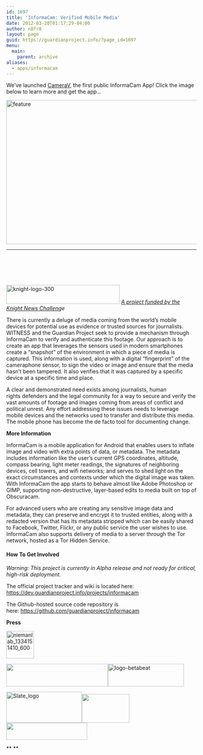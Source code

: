 ```yaml
---
id: 1697
title: 'InformaCam: Verified Mobile Media'
date: 2012-03-20T01:17:29-04:00
author: n8fr8
layout: page
guid: https://guardianproject.info/?page_id=1697
menu:
  main:
    parent: archive
aliases:
  - apps/informacam
---
```

We&#8217;ve launched [CameraV](https://guardianproject.info/apps/camerav), the first public InformaCam App! Click the image below to learn more and get the app&#8230;

[<img class="alignnone size-large wp-image-13035" src="https://guardianproject.info/wp-content/uploads/2015/07/feature-1024x500.png" alt="feature" width="780" height="381" srcset="https://guardianproject.info/wp-content/uploads/2015/07/feature.png 1024w, https://guardianproject.info/wp-content/uploads/2015/07/feature-300x146.png 300w" sizes="(max-width: 780px) 100vw, 780px" />](https://guardianproject.info/apps/camerav)

* * *

&nbsp;

&nbsp;

[  
<img class="alignnone size-full wp-image-3267" src="https://guardianproject.info/wp-content/uploads/2012/03/knight-logo-300.jpg" alt="knight-logo-300" width="300" height="50" />](http://www.knightfoundation.org/grants/20123674/) [_A project funded by the_](http://www.knightfoundation.org/grants/20123674/) _[Knight News Challen](https://guardianproject.info/2013/01/27/informacam-wins-knight-news-challenge/)ge_

There is currently a deluge of media coming from the world’s mobile devices for potential use as evidence or trusted sources for journalists. WITNESS and the Guardian Project seek to provide a mechanism through InformaCam to verify and authenticate this footage. Our approach is to create an app that leverages the sensors used in modern smartphones create a “snapshot” of the environment in which a piece of media is captured. This information is used, along with a digital “fingerprint” of the cameraphone sensor, to sign the video or image and ensure that the media hasn’t been tampered. It also verifies that it was captured by a specific device at a specific time and place.

A clear and demonstrated need exists among journalists, human rights defenders and the legal community for a way to secure and verify the vast amounts of footage and images coming from areas of conflict and political unrest. Any effort addressing these issues needs to leverage mobile devices and the networks used to transfer and distribute this media. The mobile phone has become the de facto tool for documenting change.

**More Information**

InformaCam is a mobile application for Android that enables users to inflate image and video with extra points of data, or metadata. The metadata includes information like the user’s current GPS coordinates, altitude, compass bearing, light meter readings, the signatures of neighboring devices, cell towers, and wifi networks; and serves to shed light on the exact circumstances and contexts under which the digital image was taken. With InformaCam the app starts to behave almost like Adobe Photoshop or GIMP, supporting non-destructive, layer-based edits to media built on top of Obscuracam.

For advanced users who are creating any sensitive image data and metadata, they can preserve and encrypt it to trusted entities, along with a redacted version that has its metadata stripped which can be easily shared to Facebook, Twitter, Flickr, or any public service the user wishes to use. InformaCam also supports delivery of media to a server through the Tor network, hosted as a Tor Hidden Service.

#### How To Get Involved

_Warning: This project is currently in Alpha release and not ready for critical, high-risk deployment._

The official project tracker and wiki is located here: <https://dev.guardianproject.info/projects/informacam>

The Github-hosted source code repository is here: <https://github.com/guardianproject/informacam>

**Press**

[<img class=" wp-image-3274 alignleft" src="https://guardianproject.info/wp-content/uploads/2012/03/niemanlab_1334151410_600-150x150.jpeg" alt="niemanlab_1334151410_600" width="73" height="73" srcset="https://guardianproject.info/wp-content/uploads/2012/03/niemanlab_1334151410_600-150x150.jpeg 150w, https://guardianproject.info/wp-content/uploads/2012/03/niemanlab_1334151410_600-300x300.jpeg 300w, https://guardianproject.info/wp-content/uploads/2012/03/niemanlab_1334151410_600.jpeg 383w" sizes="(max-width: 73px) 100vw, 73px" />](http://www.niemanlab.org/2013/01/is-it-real-witness-builds-an-app-to-verify-user-submitted-content/)

[<img class="alignnone" src="https://upload.wikimedia.org/wikipedia/bar/3/3e/Logo-der_spiegel.svg" alt="" width="269" height="60" />](http://www.spiegel.de/netzwelt/apps/informacam-app-soll-verifizierung-von-fotos-und-videos-erleichtern-a-880519.html)[<img class="alignleft size-medium wp-image-3272" src="https://guardianproject.info/wp-content/uploads/2012/03/logo-betabeat-300x90.png" alt="logo-betabeat" width="201" height="60" srcset="https://guardianproject.info/wp-content/uploads/2012/03/logo-betabeat-300x90.png 300w, https://guardianproject.info/wp-content/uploads/2012/03/logo-betabeat.png 333w" sizes="(max-width: 201px) 100vw, 201px" />](http://betabeat.com/2013/01/wikimedia-new-york-organizations-share-in-knight-foundation-mobile-contest-riches/)

[<img class="alignleft size-medium wp-image-3271" src="https://guardianproject.info/wp-content/uploads/2012/03/Slate_logo-300x123.png" alt="Slate_logo" width="200" height="82" srcset="https://guardianproject.info/wp-content/uploads/2012/03/Slate_logo-300x123.png 300w, https://guardianproject.info/wp-content/uploads/2012/03/Slate_logo.png 325w" sizes="(max-width: 200px) 100vw, 200px" />](http://www.slate.com/blogs/future_tense/2013/01/22/knight_news_challenge_media_s_winning_apps.html)[<img class="alignnone" src="http://www.worldphoto.org/_assets/images/WPO_Logo_-BLACK_MASTER(63).jpg" alt="" width="126" height="76" />](http://www.worldphoto.org/news-and-events/wpo-news/informacam-the-latest-in-citizen-photojournalism/)[<img class="alignnone" src="http://www.csg-pr.com/wp-content/uploads/BusinessWeek-Logo.jpg" alt="" width="214" height="45" />](http://www.businessweek.com/articles/2013-01-29/for-activists-and-manti-teo-new-protection-against-internet-fakes#r=blg-s)

** **

&nbsp;

&nbsp;

&nbsp;

&nbsp;

&nbsp;

&nbsp;

&nbsp;

&nbsp;

&nbsp;

&nbsp;